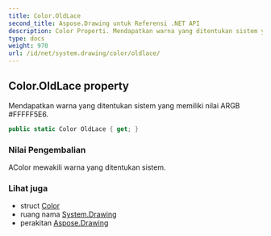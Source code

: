 ```yaml
---
title: Color.OldLace
second_title: Aspose.Drawing untuk Referensi .NET API
description: Color Properti. Mendapatkan warna yang ditentukan sistem yang memiliki nilai ARGB FFFFF5E6.
type: docs
weight: 970
url: /id/net/system.drawing/color/oldlace/
---
```

## Color.OldLace property

Mendapatkan warna yang ditentukan sistem yang memiliki nilai ARGB #FFFFF5E6.

```csharp
public static Color OldLace { get; }
```

### Nilai Pengembalian

AColor mewakili warna yang ditentukan sistem.

### Lihat juga

* struct [Color](../)
* ruang nama [System.Drawing](../../color/)
* perakitan [Aspose.Drawing](../../../)


